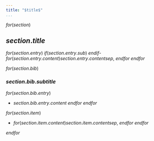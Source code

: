 ```yaml
---
title: "$title$"
...
```


$for(section)$
## $section.title$

$for(section.entry)$
$if(section.entry.sub)$  $endif$- $for(section.entry.content)$$section.entry.content$$sep$, $endfor$
$endfor$

$for(section.bib)$
### $section.bib.subtitle$
$for(section.bib.entry)$
- $section.bib.entry.content$
$endfor$
$endfor$

$for(section.item)$
- $for(section.item.content)$$section.item.content$$sep$, $endfor$
$endfor$

$endfor$
